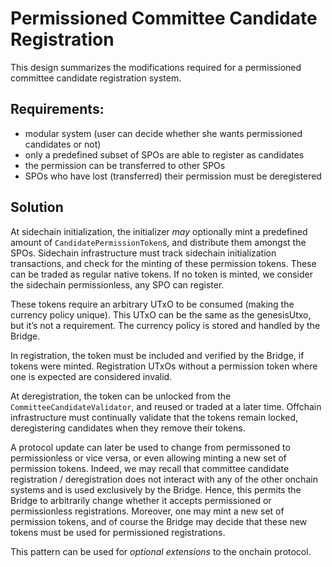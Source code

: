 # Permissioned Committee Candidate Registration

This design summarizes the modifications required for a permissioned committee candidate registration system.

## Requirements:

- modular system (user can decide whether she wants permissioned candidates or not)
- only a predefined subset of SPOs are able to register as candidates
- the permission can be transferred to other SPOs
- SPOs who have lost (transferred) their permission must be deregistered

## Solution

At sidechain initialization, the initializer *may* optionally mint a predefined amount of `CandidatePermissionToken`s,
and distribute them amongst the SPOs. Sidechain infrastructure must track sidechain initialization transactions, and
check for the minting of these permission tokens. These can be traded as regular native tokens. If no token is minted,
we consider the sidechain permissionless, any SPO can register.

These tokens require an arbitrary UTxO to be consumed (making the currency policy unique). This UTxO can be the same as
the genesisUtxo, but it’s not a requirement. The currency policy is stored and handled by the Bridge.

In registration, the token must be included and verified by the Bridge, if tokens were minted. Registration UTxOs without
a permission token where one is expected are considered invalid.

At deregistration, the token can be unlocked from the `CommitteeCandidateValidator`, and reused or traded at a later
time. Offchain infrastructure must continually validate that the tokens remain locked, deregistering candidates when
they remove their tokens.

A protocol update can later be used to change from permissoned to permissionless or vice versa, or even allowing minting
a new set of permission tokens. Indeed, we may recall that committee candidate registration / deregistration does not
interact with any of the other onchain systems and is used exclusively by the Bridge. Hence, this permits the Bridge to
arbitrarily change whether it accepts permissioned or permissionless registrations. Moreover, one may mint a new set of
permission tokens, and of course the Bridge may decide that these new tokens must be used for permissioned registrations.

This pattern can be used for *optional extensions* to the onchain protocol.
